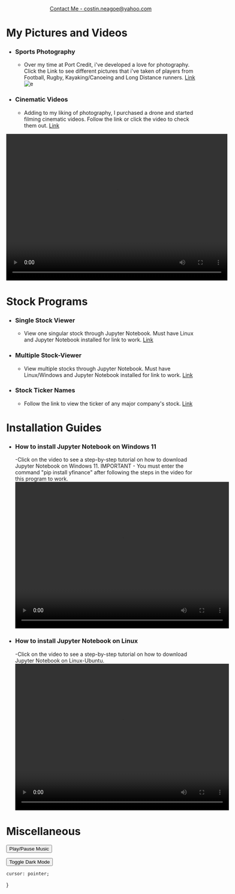 

<p align="center">
    <a href="https://mail.google.com/mail/u/0/?fs=1&to=788513@pdsb.net&tf=cm">Contact Me - costin.neagoe@yahoo.com</a>
</p>

#  My Pictures and Videos
- ### Sports Photography
  - Over my time at Port Credit, i've developed a love for photography. Click the Link to see different pictures that i've taken of players from Football, Rugby, Kayaking/Canoeing and Long Distance runners.
      [Link](https://drive.google.com/drive/folders/15K9dY2IpA7PAkg2Fk9Cazenigmi4cxP5?usp=drive_link)
![e](IMGL6347.jpg)

- ### Cinematic Videos
  - Adding to my liking of photography, I purchased a drone and started filming cinematic videos. Follow the link or click the video to check them out.
  [Link](https://drive.google.com/drive/folders/1-2kOdHDsvPd6vPiCYo6j8hLZmPwcIxvy)
<video width="590" height="390" controls>
  <source src="copy_6ADF3497-8841-4272-A835-B51B0F4CD40F(2)(1)(2)(2).mp4" type="video/mp4">
  Your browser does not support the video tag.
</video>

  


# Stock Programs
- ### Single Stock Viewer 
  - View one singular stock through Jupyter Notebook. Must have Linux and Jupyter Notebook installed for link to work.
    [Link](https://drive.google.com/file/d/1ZphODmt6-W7l8eRgL7Zc7igGib178uKP/view?usp=drive_link)

- ### Multiple Stock-Viewer 
  - View multiple stocks through Jupyter Notebook. Must have Linux/Windows and Jupyter Notebook installed for link to work.
    [Link](https://drive.google.com/file/d/1hgY18VRMeKo4JZLH4pFuF0YD6mju-egW/view?usp=drive_link)

- ### Stock Ticker Names
    - Follow the link to view the ticker of any major company's stock.
      [Link](https://stockanalysis.com/stocks/)


# Installation Guides 
- ### How to install Jupyter Notebook on Windows 11
   -Click on the video to see a step-by-step tutorial on how to download Jupyter Notebook on Windows 11.    IMPORTANT - You  must enter the command "pip install yfinance" after following the steps in the video for this program to work. 
  <video width="570" height="390" controls>
  <source src="videoplayback.mp4" type="video/mp4">
  Your browser does not support video tags.   



- ### How to install Jupyter Notebook on Linux
   -Click on the video to see a step-by-step tutorial on how to download Jupyter Notebook on Linux-Ubuntu.
  <video width="570" height="390" controls>
  <source src="Installing Jupyter Notebook on Ubuntu! 720.mp4" type="video/mp4">
  Your browser does not support the video tag.



# Miscellaneous
<audio id="bgMusic" loop>
  <source src="Jazz Instrumental_ 1 Hour of Smooth Elevator Music Video Playlist for relaxing summer chill out 4 (1) (1).mp3" type="audio/mp3">
</audio>
<button onclick="toggleMusic()">Play/Pause Music</button>
<script>
  function toggleMusic() {
    var music = document.getElementById("bgMusic");
    if (music.paused) {
      music.play();
    } else {
      music.pause();
    }
  }
</script>


<button onclick="toggleDarkMode()">Toggle Dark Mode</button>
<script>
  function toggleDarkMode() {
    document.body.classList.toggle("dark-mode");
  }
</script>
<style>
  .dark-mode {
    background-color: #121212;
    color: #fff;
  }
</style>


<div id="location"></div>
<script>
  fetch("https://ipapi.co/json/")
    .then(response => response.json())
    .then(data => {
      document.getElementById("location").innerText =
        `You are visiting from ${data.city}, ${data.country_name}`;
    });
</script>

    cursor: pointer;
  }
</style>



